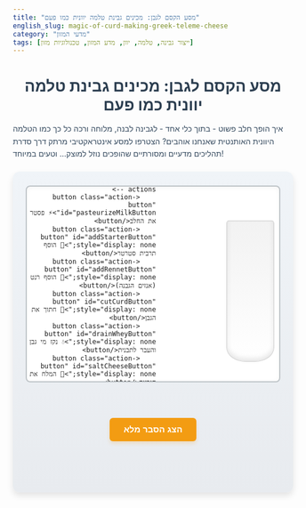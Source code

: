 ```yaml
---
title: "מסע הקסם לגבן: מכינים גבינת טלמה יוונית כמו פעם"
english_slug: magic-of-curd-making-greek-teleme-cheese
category: "מדעי המזון"
tags: [ייצור גבינה, טלמה, יוון, מדע המזון, טכנולוגיות מזון]
---
```

<h1>מסע הקסם לגבן: מכינים גבינת טלמה יוונית כמו פעם</h1>
<p>איך הופך חלב פשוט - בתוך כלי אחד - לגבינה לבנה, מלוחה ורכה כל כך כמו הטלמה היוונית האותנטית שאנחנו אוהבים? הצטרפו למסע אינטראקטיבי מרתק דרך סדרת תהליכים מדעיים ומסורתיים שהופכים נוזל למוצק... וטעים במיוחד!</p>

<div id="cheeseSimulation">
    <div id="simulationArea">
        <!-- Visual representation of the stages -->
        <div id="milkPot" class="stage-element active">
             <div class="liquid" id="milkLiquid"></div>
        </div>
        <div id="curdBlock" class="stage-element"></div>
        <div id="cutCurd" class="stage-element">
             <div class="whey"></div>
             <div class="curd-cubes"></div>
        </div>
        <div id="cheeseMold" class="stage-element">
             <div class="cheese-in-mold"></div>
        </div>
        <div id="finishedCheese" class="stage-element">
             <div class="final-cheese-block"></div>
        </div>

         <!-- Add visual cues or text overlays -->
         <div class="visual-cue" id="tempCue">🌡️</div>
         <div class="visual-cue" id="bacteriaCue">🦠</div>
         <div class="visual-cue" id="rennetCue">🧪</div>
         <div class="visual-cue" id="knifeCue">🔪</div>
         <div class="visual-cue" id="drainCue">💧</div>
         <div class="visual-cue" id="saltCue">🧂</div>

    </div>
    <div id="interactionArea">
        <!-- Buttons to trigger actions -->
        <button class="action-button" id="pasteurizeMilkButton">⚡ פסטר את החלב</button>
        <button class="action-button" id="addStarterButton" style="display: none;">🦠 הוסף תרבית סטרטר</button>
        <button class="action-button" id="addRennetButton" style="display: none;">🧪 הוסף רנט (אנזים הגבנה)</button>
        <button class="action-button" id="cutCurdButton" style="display: none;">🔪 חתוך את הגבן</button>
        <button class="action-button" id="drainWheyButton" style="display: none;">💧 נקז מי גבן והעבר לתבנית</button>
        <button class="action-button" id="saltCheeseButton" style="display: none;">🧂 המלח את הגבינה</button>
        <button class="action-button" id="finishButton" style="display: none;">📦 אחסן וסיים</button>
         <button class="action-button secondary-button" id="resetButton" style="display: none;">🔄 התחל מחדש</button>
    </div>
    <div id="stageExplanation">
        <!-- Stage specific explanation -->
        <p id="currentExplanation">ברוכים הבאים למטבח הגבינות שלנו! החלב הטרי מוכן למסע.</p>
    </div>
</div>

<button id="toggleExplanationButton" class="secondary-button">הצג הסבר מלא</button>

<div id="fullExplanation" style="display: none;">
    <h2>מסע הגבן: הסבר מעמיק על ייצור גבינת טלמה</h2>
    <p>ייצור גבינה הוא אומנות עתיקה ומדע מרתק. כל שלב משפיע על הטעם, המרקם והארומה של הגבינה הסופית. גבינת טלמה, עם מרקמה הרך וטעמה המלוח האופייני, היא דוגמה נפלאה לתהליך כזה.</p>

    <h3>מקור החלב: הלב הפועם של הגבינה</h3>
    <p>טלמה מיוצרת בדרך כלל מחלב כבשים, עיזים, או שילוב שלהם. סוג החלב קריטי - הוא משפיע על כל מה שקורה אחר כך, בזכות ההבדלים בהרכב השומן, החלבונים והמינרלים. חלב איכותי הוא הבסיס לגבינה משובחת.</p>

    <h3>שלב הפסטור: שומרים על הבריאות בלי לפגוע בטעם</h3>
    <p>כדי להבטיח בטיחות ולהגן מפני חיידקים לא רצויים, החלב עובר פסטור. זהו חימום עדין (כ-72°C ל-15 שניות, או 63°C ל-30 דקות) שמחסל פתוגנים אך שומר בקפדנות על מרכיבי החלב החיוניים להגבנה. זהו צעד הכרחי במסע הבטוח לגבינה.</p>
    <p class="explanation-note"><strong>ההסבר המלא נמשך וכולל פרטים נוספים על כל שלב:</strong> תפקיד חיידקי הסטרטר בבניית הטעם והחומציות, קסם הגבנה בעזרת הרנט והפיכת החלב לנוזל ומוצק, אמנות חיתוך הגבן ואיך גודל הקוביות משפיע על המרקם, דרכי ניקוז מי הגבן (הווי) ועיצוב הגבינה, חשיבות ההמלחה לטעם ולשימור, וכיצד אחסון במי מלח שומר על הטלמה ונותן לה את אופייה הייחודי.</p>
    <!-- Remaining explanation text is assumed to be here but shortened for brevity in this structured output example -->
    <!-- The original text structure is preserved -->
     <h3>הוספת תרביות סטרטר: קסם החיידקים הטובים</h3>
    <p>לאחר הפסטור והקירור לטמפרטורה הנכונה, מוספים את "החברים הטובים" - חיידקי סטרטר מחומצת חלב. החיידקים האלה "אוכלים" את הלקטוז ומייצרים חומצה לקטית. החומציות הגוברת הזו לא רק מכינה את הבמה לרנט, אלא גם מתחילה לבנות את הטעם והארומה המורכבים שמאפיינים את הטלמה.</p>
    <h3>הוספת רנט (אנזים הגבנה): הפיכת הלא ייאמן למציאות</h3>
    <p>זהו רגע הקסם! מוסיפים את אנזים הרנט (בדרך כלל כימוזין), שתפקידו לגרום לחלבון העיקרי בחלב, הקזאין, להתאגד. הרנט חותך את הקזאין במקום ספציפי, גורם לו ליצור רשת תלת-ממדית שכולאת את כל הטוב (שומן, מינרלים) ואת הנוזלים (מי הגבן). כך הופך החלב הנוזלי לג'ל מוצק ורוטט - הגבן.</p>
    <h3>חיתוך הגבן: פיסול המרקם העתידי</h3>
    <p>אחרי שהגבן התמצק יפה, מגיע שלב "הניתוח העדין". הגבן נחתך לקוביות קטנות באמצעות סכיני גבן מיוחדים. למה? כדי להגדיל משמעותית את שטח הפנים ולאפשר למי הגבן (הווי) להתנקז ביעילות החוצה. גודל החיתוך הוא סוד מקצועי - קוביות קטנות יותר משמעותן ניקוז רב יותר וגבינה יבשה וקשה יותר. קוביות גדולות יותר ישאירו יותר לחות ויתנו גבינה רכה ועסיסית יותר.</p>
    <h3>ניקוז מי הגבן (ווי): נפרדים מהנוזלים המיותרים</h3>
    <p>השלב הזה הוא בעצם ההפרדה הגדולה. הגבן המוצק מופרד ממי הגבן הנוזליים. בשיטות מסורתיות לטלמה, לעיתים קרובות אורזים את הגבן בשקי בד ותולים אותם, ונותנים לכבידה לעשות את שלה ולנקז את המים. אפשר גם להשתמש בתבניות מחוררות ולעיתים להפעיל לחץ קל. כמות המים שמנוקזת קובעת ישירות את הלחות והמרקם הסופי של הגבינה. מי הגבן עצמם לא הולכים לפח! מהם מכינים, למשל, גבינת ריקוטה או משקאות בריאות.</p>
    <h3>המלחה: הקסם שמשמר ומוסיף טעם</h3>
    <p>המלחה בטלמה היא קריטית. היא תורמת לטעם המוכר, משמרת את הגבינה (המלח מעכב גדילת חיידקים לא רצויים), סופחת לחות נוספת ומשפיעה על המרקם. אפשר למלוח יבש (לפזר מלח ישירות) או רטוב (להשרות בתמיסת מי מלח). בטלמה לרוב עוברים לשלב הבריין בשלב האחסון העיקרי.</p>
    <h3>עיצוב ואחסון במי מלח: הבית של הטלמה</h3>
    <p>אחרי הניקוז (ולעיתים ההמלחה היבשה), הגבן מעוצב לגושים מלבניים בתבניות. המאפיין הבולט ביותר של טלמה הוא אחסונה בתוך תמיסת מי מלח (בריין). אחסון זה לא רק שומר על טריותה לאורך זמן, מונע התייבשות וממשיך להעניק לה טעם מלוח עמוק, אלא גם מאפשר לגבינה "להתבגר" בעדינות בסביבה מבוקרת. זה הבית שלה, ושם היא מפתחת את אופייה הסופי.</p>
</div>

<style>
    /* General Setup & Typography */
    #cheeseSimulation {
        direction: rtl;
        font-family: 'Heebo', sans-serif; /* Using a modern Hebrew-friendly font */
        display: flex;
        flex-direction: column;
        align-items: center;
        margin-top: 20px;
        padding: 25px;
        border: none; /* Remove basic border */
        border-radius: 12px; /* More rounded corners */
        background: linear-gradient(to bottom, #f0f4f8, #e8ebef); /* Subtle gradient background */
        box-shadow: 0 6px 12px rgba(0, 0, 0, 0.1); /* Add a subtle shadow */
    }

    h1 {
        color: #2c3e50; /* Darker shade */
        text-align: center;
        margin-bottom: 15px;
    }

    p {
         color: #34495e; /* Slightly lighter dark */
         line-height: 1.6;
    }

    /* Simulation Area */
    #simulationArea {
        width: 100%;
        max-width: 550px; /* Slightly wider */
        height: 350px; /* Slightly taller */
        background-color: #ffffff; /* Clean white background */
        border: 2px solid #bdc3c7; /* Lighter, cleaner border */
        border-radius: 8px;
        position: relative;
        overflow: hidden;
        display: flex;
        justify-content: center;
        align-items: center;
        margin-bottom: 25px;
        box-shadow: inset 0 2px 8px rgba(0, 0, 0, 0.05); /* Inner shadow */
    }

    .stage-element {
        position: absolute;
        width: 90%;
        height: 90%;
        background-size: contain;
        background-repeat: no-repeat;
        background-position: center;
        transition: opacity 0.6s ease-in-out, transform 0.6s ease-in-out; /* Smooth transitions */
        opacity: 0; /* Start hidden */
        transform: scale(0.95); /* Slightly smaller initially */
        display: none; /* Hide by default, JS will show */
        justify-content: center; /* Center contents like curd text */
        align-items: center;
    }

    .stage-element.active {
        opacity: 1;
        transform: scale(1);
        display: flex; /* Use flex to center content */
    }

    /* Visual Elements within Stages */
    #milkPot {
         background-image: url('data:image/svg+xml;charset=UTF-8,<svg xmlns="http://www.w3.org/2000/svg" viewBox="0 0 300 300"><rect width="300" height="300" fill="none"/></svg>'); /* Transparent SVG base */
         position: relative;
         width: 80%;
         height: 80%;
    }

    .liquid {
        position: absolute;
        bottom: 0;
        left: 10%;
        width: 80%;
        height: 90%; /* Starts full */
        background: linear-gradient(to top, #ffffff, #f2f2f2); /* Milk gradient */
        border: 1px solid #ccc;
        border-bottom-left-radius: 40% 10%;
        border-bottom-right-radius: 40% 10%;
        border-top-left-radius: 5% 2%;
        border-top-right-radius: 5% 2%;
         box-shadow: inset 0 -5px 10px rgba(0,0,0,0.1);
        transition: height 1s ease-in-out, background 0.6s ease-in-out;
    }

     #milkPot.pasteurized .liquid {
         background: linear-gradient(to top, #ecf0f1, #dcdfe4); /* Slight color change for pasteurized */
     }

     #milkPot.starter-added .liquid {
         /* Maybe subtle ripple or color change */
         animation: pulse 1s infinite alternate;
     }
     @keyframes pulse {
         from { transform: scale(1); }
         to { transform: scale(1.01); }
     }


    #curdBlock {
        background: linear-gradient(to bottom right, #fcf3cf, #f8e7a8); /* Creamy yellow gradient */
        border: 2px solid #f1c40f; /* Mustard yellow */
        width: 70%; /* Larger curd block */
        height: 70%;
        border-radius: 8px;
        font-size: 2em;
        color: #8b6f1b; /* Darker yellow text */
        font-weight: bold;
        text-shadow: 1px 1px 2px rgba(0,0,0,0.1);
        box-shadow: 0 4px 8px rgba(0,0,0,0.1);
    }

    #cutCurd {
        position: relative;
        background-color: #e0f7fa; /* Whey color */
        border: 2px solid #03a9f4;
        width: 85%; /* Wider area for cubes + whey */
        height: 85%;
        border-radius: 8px;
        overflow: hidden;
        display: flex; /* To position internal elements */
        justify-content: center;
        align-items: center;
    }

    #cutCurd .whey {
        position: absolute;
        top: 0; left: 0; right: 0; bottom: 0;
        background-color: #e0f7fa; /* Light blue */
        z-index: 1;
    }
    #cutCurd .curd-cubes {
         position: absolute;
         top: 10%; left: 10%;
         width: 80%; height: 80%;
         background-image: url('data:image/svg+xml;utf8,<svg xmlns="http://www.w3.org/2000/svg" viewBox="0 0 100 100"><rect width="100" height="100" fill="none"/><pattern id="grid" width="10" height="10" patternUnits="userSpaceOnUse"><rect width="10" height="10" fill="#fcf3cf" stroke="#f1c40f" stroke-width="0.5"/></pattern><rect width="100" height="100" fill="url(%23grid)"/></svg>'); /* SVG grid pattern for cubes */
        background-size: 100px 100px; /* Adjust size as needed */
         z-index: 2;
         transition: transform 1s ease-in-out;
    }

     #cutCurd.drained .whey {
         height: 20%; /* Simulate draining whey */
         transition: height 1.5s ease-in-out;
     }
     #cutCurd.drained .curd-cubes {
          transform: translateY(20px); /* Cubes settle */
     }


    #cheeseMold {
         background-color: #ffffff;
         border: 2px solid #95a5a6; /* Silver */
         width: 60%; /* Mold shape */
         height: 50%;
         border-radius: 6px;
         position: relative;
         overflow: hidden;
         box-shadow: 0 4px 8px rgba(0,0,0,0.1);
    }
    #cheeseMold .cheese-in-mold {
        position: absolute;
        bottom: 0; left: 5%;
        width: 90%;
        height: 95%; /* Almost filling mold */
        background-color: #ecf0f1; /* Off-white cheese color */
        border-radius: 4px;
        transition: background-color 0.8s ease-in-out, box-shadow 0.8s ease-in-out;
    }

     #cheeseMold.salted .cheese-in-mold {
         background-color: #dcdfe4; /* Slight grey tint from salt */
         box-shadow: inset 0 0 15px rgba(0,0,0,0.2); /* Simulate salt crystallization appearance */
     }


    #finishedCheese {
        background-color: #ffffff;
        border: 2px solid #27ae60; /* Emerald green for finished product */
        width: 55%; /* Final block size */
        height: 45%;
        border-radius: 6px;
        box-shadow: 0 8px 16px rgba(39, 174, 96, 0.2); /* Green shadow */
        position: relative;
    }
     #finishedCheese .final-cheese-block {
          width: 100%; height: 100%;
          background: linear-gradient(to bottom, #ecf0f1, #bdc3c7); /* Gradient for depth */
          border-radius: 6px;
     }
     #finishedCheese::after {
         content: '✅'; /* Checkmark icon */
         position: absolute;
         top: 10px;
         left: 10px;
         font-size: 2em;
         color: #27ae60;
         animation: fadeIn 1s ease-out;
     }

     /* Visual Cues */
     .visual-cue {
         position: absolute;
         font-size: 2em;
         opacity: 0;
         transition: opacity 0.5s ease-out, transform 0.5s ease-out;
         pointer-events: none; /* Don't block clicks */
         z-index: 10;
         transform: translate(0, 0);
     }
     #tempCue { top: 10%; left: 10%; }
     #bacteriaCue { top: 30%; left: 80%; }
     #rennetCue { top: 50%; left: 20%; }
     #knifeCue { top: 40%; left: 50%; }
     #drainCue { top: 70%; left: 70%; }
     #saltCue { top: 20%; left: 30%; }

     .visual-cue.active {
         opacity: 1;
         transform: translate(10px, -10px); /* Small float animation */
     }


    /* Interaction Area */
    #interactionArea {
        margin-bottom: 20px;
        text-align: center;
        min-height: 50px; /* Reserve space */
    }

    .action-button {
        padding: 12px 20px; /* Larger buttons */
        margin: 5px;
        font-size: 1.1em;
        cursor: pointer;
        background-color: #2ecc71; /* Brighter green */
        color: white;
        border: none;
        border-radius: 6px; /* More rounded */
        transition: background-color 0.3s ease, transform 0.1s active;
        box-shadow: 0 4px 6px rgba(46, 204, 113, 0.2);
        font-weight: bold;
    }

     .action-button:hover {
        background-color: #27ae60; /* Darker green */
     }

     .action-button:active {
         transform: scale(0.98); /* Press effect */
         box-shadow: 0 2px 4px rgba(46, 204, 113, 0.2);
     }

     .secondary-button {
         background-color: #95a5a6; /* Grey */
         box-shadow: 0 4px 6px rgba(149, 165, 166, 0.2);
     }
     .secondary-button:hover {
         background-color: #7f8c8d; /* Darker grey */
     }
      .secondary-button:active {
         transform: scale(0.98);
         box-shadow: 0 2px 4px rgba(149, 165, 166, 0.2);
     }


    #resetButton {
         background-color: #e74c3c; /* Red */
         box-shadow: 0 4px 6px rgba(231, 76, 60, 0.2);
    }
    #resetButton:hover {
         background-color: #c0392b; /* Darker Red */
    }


    #stageExplanation {
        margin-top: 15px;
        padding: 18px;
        border: 1px dashed #3498db; /* Brighter blue dashed */
        border-radius: 8px;
        background-color: #ecf0f1; /* Very light grey-blue */
        min-height: 70px; /* Slightly taller */
        width: 100%;
        max-width: 550px;
        text-align: center;
        font-size: 1em; /* Slightly larger text */
        color: #2c3e50;
    }

    #fullExplanation {
        margin-top: 30px;
        padding: 25px;
        border: none;
        border-radius: 12px;
        background: linear-gradient(to bottom, #e0e8f0, #d7dee6); /* Gradient for explanation */
        box-shadow: 0 6px 12px rgba(0, 0, 0, 0.08);
        direction: rtl;
        color: #34495e;
    }

    #fullExplanation h2 {
        color: #2c3e50;
        margin-top: 0;
        margin-bottom: 10px;
        text-align: center;
    }
     #fullExplanation h3 {
        color: #3498db; /* Blue for subheadings */
        margin-top: 20px;
        margin-bottom: 8px;
        border-bottom: 1px solid #bdc3c7; /* Subtle separator */
        padding-bottom: 4px;
     }

    #fullExplanation p {
        line-height: 1.7;
        margin-bottom: 12px;
    }

     .explanation-note {
         font-style: italic;
         color: #7f8c8d;
         margin-top: 15px;
         padding-top: 10px;
         border-top: 1px dashed #bdc3c7;
     }


    #toggleExplanationButton {
        display: block;
        margin: 25px auto; /* More margin */
        padding: 12px 25px; /* Larger */
        font-size: 1.1em;
        cursor: pointer;
        background-color: #f39c12; /* Orange */
        color: white;
        border: none;
        border-radius: 6px;
        transition: background-color 0.3s ease, transform 0.1s active;
         box-shadow: 0 4px 6px rgba(243, 156, 18, 0.2);
         font-weight: bold;
    }

    #toggleExplanationButton:hover {
         background-color: #e67e22; /* Darker orange */
    }
    #toggleExplanationButton:active {
         transform: scale(0.98);
         box-shadow: 0 2px 4px rgba(243, 156, 18, 0.2);
    }

</style>

<script>
    document.addEventListener('DOMContentLoaded', () => {
        const simulationArea = document.getElementById('simulationArea');
        const milkPot = document.getElementById('milkPot');
        const milkLiquid = document.getElementById('milkLiquid');
        const curdBlock = document.getElementById('curdBlock');
        const cutCurd = document.getElementById('cutCurd');
        const cheeseMold = document.getElementById('cheeseMold');
        const finishedCheese = document.getElementById('finishedCheese');

        const pasteurizeMilkButton = document.getElementById('pasteurizeMilkButton');
        const addStarterButton = document.getElementById('addStarterButton');
        const addRennetButton = document.getElementById('addRennetButton');
        const cutCurdButton = document.getElementById('cutCurdButton');
        const drainWheyButton = document.getElementById('drainWheyButton');
        const saltCheeseButton = document.getElementById('saltCheeseButton');
        const finishButton = document.getElementById('finishButton');
        const resetButton = document.getElementById('resetButton');

        const tempCue = document.getElementById('tempCue');
        const bacteriaCue = document.getElementById('bacteriaCue');
        const rennetCue = document.getElementById('rennetCue');
        const knifeCue = document.getElementById('knifeCue');
        const drainCue = document.getElementById('drainCue');
        const saltCue = document.getElementById('saltCue');


        const currentExplanation = document.getElementById('currentExplanation');
        const fullExplanationDiv = document.getElementById('fullExplanation');
        const toggleExplanationButton = document.getElementById('toggleExplanationButton');

        let currentStage = 0; // 0: Initial, 1: Pasteurization, 2: Starter, 3: Rennet, 4: Cut, 5: Drain, 6: Salt, 7: Finish/Store, 8: End

        const stages = [
            { // Stage 0: Initial Milk
                element: milkPot,
                actionButton: pasteurizeMilkButton,
                explanation: "החלב הטרי ממתין. נתחיל עם צעד קריטי לבטיחות: הפסטור.",
                visualUpdate: () => {
                    // Initial state handled by CSS active class on load
                },
                cue: null
            },
            { // Stage 1: Pasteurization
                element: milkPot,
                actionButton: addStarterButton,
                explanation: "החלב עבר פסטור! כעת יש לקרר ולהוסיף את חיידקי הסטרטר.",
                visualUpdate: () => {
                    milkPot.classList.add('pasteurized'); // Change milk appearance
                    milkLiquid.style.height = '85%'; // Simulate slight volume change or cooling effect
                    showCue(tempCue);
                },
                 cue: bacteriaCue // Next cue
            },
            { // Stage 2: Add Starter
                element: milkPot,
                actionButton: addRennetButton,
                explanation: "החיידקים עובדים! הם מורידים את החומציות ומפתחים טעם. עכשיו זמן לקסם ההגבנה.",
                 visualUpdate: () => {
                    milkPot.classList.add('starter-added'); // Indicate bacterial activity
                     showCue(bacteriaCue);
                 },
                 cue: rennetCue // Next cue
            },
             { // Stage 3: Add Rennet
                element: curdBlock,
                actionButton: cutCurdButton,
                explanation: "וואו! הרנט עבד! החלב כולו התגבן והפך לגוש אחד מוצק. מוכנים לחתוך?",
                 visualUpdate: () => {
                    milkPot.classList.remove('active', 'pasteurized', 'starter-added');
                    milkPot.style.display = 'none';
                    milkLiquid.style.height = '90%'; // Reset for potential restart

                    curdBlock.classList.add('active');
                    curdBlock.textContent = "גבן מוצק";
                    showCue(rennetCue);
                 },
                 cue: knifeCue // Next cue
            },
             { // Stage 4: Cut Curd
                element: cutCurd,
                actionButton: drainWheyButton,
                explanation: "הגבן נחתך לקוביות. עכשיו מי הגבן יכולים להתנקז בקלות ולחשוף את הגבינה.",
                 visualUpdate: () => {
                    curdBlock.classList.remove('active');
                    curdBlock.style.display = 'none';

                    cutCurd.classList.add('active');
                    showCue(knifeCue);
                 },
                 cue: drainCue // Next cue
            },
            { // Stage 5: Drain Whey
                element: cheeseMold,
                actionButton: saltCheeseButton,
                explanation: "מי הגבן נוקזו! הגבן הועבר לתבנית לקבלת צורה. מה השלב הבא?",
                 visualUpdate: () => {
                    cutCurd.classList.remove('active');
                    cutCurd.classList.add('drained'); // Trigger drain animation
                    // Wait for animation before changing element
                    setTimeout(() => {
                        cutCurd.style.display = 'none';
                        cheeseMold.classList.add('active');
                        showCue(drainCue);
                    }, 1000); // Match animation duration
                 },
                 cue: saltCue // Next cue
            },
            { // Stage 6: Salt Cheese
                element: cheeseMold,
                actionButton: finishButton,
                explanation: "הגבינה הומלחה! המלח מוסיף המון טעם וגם עוזר לשמור עליה לאורך זמן.",
                 visualUpdate: () => {
                    cheeseMold.classList.add('salted'); // Indicate salting visually
                    showCue(saltCue);
                 },
                 cue: null // No cue after this
            },
             { // Stage 7: Finish/Store
                element: finishedCheese,
                actionButton: null, // No button needed after last action
                explanation: "תהליך ייצור גבינת הטלמה הסתיים! הגבינה מוכנה לאחסון במי מלח וליהנות ממנה.",
                 visualUpdate: () => {
                     cheeseMold.classList.remove('active', 'salted');
                     cheeseMold.style.display = 'none';
                     finishedCheese.classList.add('active');
                 },
                 cue: null
            }
        ];

         function showCue(cueElement) {
             if (cueElement) {
                 cueElement.classList.add('active');
                 // Hide cue after a short delay
                 setTimeout(() => {
                     cueElement.classList.remove('active');
                 }, 1500); // Show for 1.5 seconds
             }
         }


        function updateSimulation(stageIndex) {
            // Hide all elements and buttons first, reset visual states
            [milkPot, curdBlock, cutCurd, cheeseMold, finishedCheese].forEach(el => {
                el.classList.remove('active');
                el.style.display = 'none';
            });
             // Reset states for potential restart
             milkPot.classList.remove('pasteurized', 'starter-added');
             milkLiquid.style.height = '90%';
             curdBlock.textContent = "";
             cutCurd.classList.remove('drained');
             cheeseMold.classList.remove('salted');


            [pasteurizeMilkButton, addStarterButton, addRennetButton, cutCurdButton, drainWheyButton, saltCheeseButton, finishButton, resetButton].forEach(btn => btn.style.display = 'none');


            if (stageIndex < stages.length) {
                const currentStageData = stages[stageIndex];
                currentStageData.element.style.display = 'flex'; // Show the element
                // Allow element to become visible before adding active class for transition
                requestAnimationFrame(() => {
                     currentStageData.element.classList.add('active');
                });


                if (currentStageData.actionButton) {
                     currentStageData.actionButton.style.display = 'block';
                } else {
                     // If no action button, show reset
                    resetButton.style.display = 'block';
                }
                currentExplanation.textContent = currentStageData.explanation;

                 // Show cue associated with the *next* step if it exists
                 if (stageIndex + 1 < stages.length && stages[stageIndex + 1].cue) {
                      // Cue is shown when the *current* action is clicked and successful
                      // This is handled in the button listener now
                 }


            } else {
                // End of simulation
                finishedCheese.style.display = 'flex'; // Keep final cheese visible
                 requestAnimationFrame(() => {
                    finishedCheese.classList.add('active');
                 });
                currentExplanation.textContent = "המסע הושלם! למדת את השלבים המופלאים בייצור גבינת טלמה. עיין בהסבר המלא לפרטים נוספים.";
                resetButton.style.display = 'block'; // Show reset button at the end
            }
        }

        function resetSimulation() {
             currentStage = 0;
             updateSimulation(currentStage);
        }


        // Add event listeners to buttons
        stages.forEach((stage, index) => {
            if (stage.actionButton) {
                stage.actionButton.addEventListener('click', () => {
                    if (currentStage === index) {
                        // Disable button temporarily to prevent double clicks
                        stage.actionButton.disabled = true;
                        stage.visualUpdate();

                         // Show the cue associated with the stage action *after* the action is triggered
                         if (stage.cue) {
                             showCue(stage.cue);
                         }


                        // Wait a moment for visual update/animation before moving to next stage
                        setTimeout(() => {
                            currentStage++;
                            updateSimulation(currentStage);
                            stage.actionButton.disabled = false; // Re-enable button if it reappears (it won't in this sequential model)
                        }, 800); // Adjust delay based on animation duration
                    }
                });
            }
        });

        resetButton.addEventListener('click', resetSimulation);

        // Initialize the simulation
        updateSimulation(currentStage);

        // Toggle full explanation
        toggleExplanationButton.addEventListener('click', () => {
            const isHidden = fullExplanationDiv.style.display === 'none';
            fullExplanationDiv.style.display = isHidden ? 'block' : 'none';
            toggleExplanationButton.textContent = isHidden ? 'הסתר הסבר מלא' : 'הצג הסבר מלא';
            // Scroll to explanation if revealing it
            if (!isHidden) {
                 fullExplanationDiv.scrollIntoView({ behavior: 'smooth', block: 'start' });
            }
        });

         // Ensure initial state is correct on load
         milkPot.style.display = 'flex'; // Start with the milk pot visible
         milkPot.classList.add('active');
    });
</script>
```